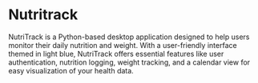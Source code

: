 # Nutritrack
NutriTrack is a Python-based desktop application designed to help users monitor their daily nutrition and weight. With a user-friendly interface themed in light blue, NutriTrack offers essential features like user authentication, nutrition logging, weight tracking, and a calendar view for easy visualization of your health data.
